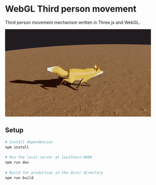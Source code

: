 # WebGL Third person movement
Third person movement mechanism written in Three.js and WebGL.

![til](./static/demo/fox.webp)

## Setup
``` bash
# Install dependencies
npm install

# Run the local server at localhost:8080
npm run dev

# Build for production in the dist/ directory
npm run build
```

